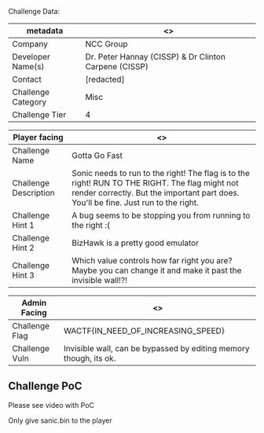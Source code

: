 Challenge Data:

|metadata | <> |
|--- | --- |
|Company | NCC Group |
|Developer Name(s) | Dr. Peter Hannay (CISSP) & Dr Clinton Carpene (CISSP) |
|Contact | [redacted] |
| Challenge Category | Misc |
| Challenge Tier | 4 |

| Player facing | <> |
|--- | --- |
|Challenge Name | Gotta Go Fast |
|Challenge Description | Sonic needs to run to the right! The flag is to the right! RUN TO THE RIGHT. The flag might not render correctly. But the important part does. You'll be fine. Just run to the right. | 
|Challenge Hint 1 | A bug seems to be stopping you from running to the right :( | 
|Challenge Hint 2 | BizHawk is a pretty good emulator |
|Challenge Hint 3 | Which value controls how far right you are? Maybe you can change it and make it past the invisible wall!?! |

| Admin Facing | <> |
|--- | --- |
|Challenge Flag| WACTF{IN_NEED_OF_INCREASING_SPEED} |
|Challenge Vuln| Invisible wall, can be bypassed by editing memory though, its ok. |
Challenge PoC
---

Please see video with PoC

Only give sanic.bin to the player